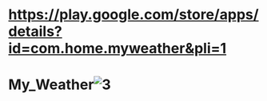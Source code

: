 # https://play.google.com/store/apps/details?id=com.home.myweather&pli=1
# My_Weather![3](https://github.com/vyntyk/My_Weather/assets/56500587/169701fa-3ae8-4c54-98ed-7cd9637083dc)

